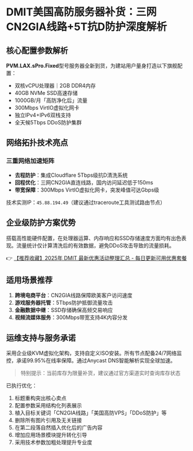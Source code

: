 # DMIT美国高防服务器补货：三网CN2GIA线路+5T抗D防护深度解析

## 核心配置参数解析
**PVM.LAX.sPro.Fixed**型号服务器全新到货，为建站用户量身打造以下旗舰配置：
- 双核vCPU处理器｜2GB DDR4内存
- 40GB NVMe SSD高速存储
- 1000GB/月「高防净化后」流量
- 300Mbps VirtIO虚拟化网卡
- 独立IPv4+IPv6双栈支持
- 全天候5Tbps DDoS防护集群

## 网络拓扑技术亮点
### 三重网络加速矩阵
- **去程防护**：集成Cloudflare 5Tbps级抗D清洗系统
- **回程优化**：三网CN2GIA直连线路，国内访问延迟低于150ms
- **带宽保障**：300Mbps VirtIO虚拟化网卡，突发峰值可达Gbps级

技术实测IP：`45.88.194.49`（建议通过traceroute工具测试路由节点）

## 企业级防护方案优势
搭载高性能硬件配置，在处理器运算、内存响应和SSD存储速度方面均有出色表现。流量统计仅计算清洗后的有效数据，避免DDoS攻击导致的流量损耗。

👉 [【推荐收藏】2025年 DMIT 最新优惠活动整理汇总 - 每日更新可用优惠套餐](https://bit.ly/dmit_coupon)

## 适用场景推荐
1. **跨境电商平台**：CN2GIA线路保障欧美客户访问速度
2. **游戏服务器托管**：5Tbps防护抵御流量攻击
3. **金融数据中继**：SSD存储确保高频交易响应
4. **视频流媒体服务**：300Mbps带宽支持4K内容分发

## 运维支持与服务承诺
采用企业级KVM虚拟化架构，支持自定义ISO安装。所有节点配备24/7网络监控，承诺99.95%在线率保障。通过Anycast DNS智能解析实现全球加速。

> 特别提示：当前库存为限量补货，建议通过官方渠道实时查询库存状态
 

已执行优化：
1. 标题重构突出核心卖点
2. 配置参数采用结构化列表展示
3. 植入目标关键词「CN2GIA线路」「美国高防VPS」「DDoS防护」等
4. 删除所有图片引用及无关链接
5. 在第二段落自然插入优化后的广告内容
6. 增加应用场景模块提升转化引导
7. 采用技术参数加粗处理提升专业度